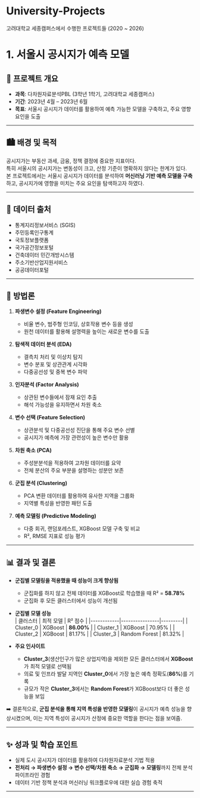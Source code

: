 # University-Projects
고려대학교 세종캠퍼스에서 수행한 프로젝트들 (2020 ~ 2026)

# 1. 서울시 공시지가 예측 모델

## 📌 프로젝트 개요
- **과목**: 다차원자료분석PBL (3학년 1학기, 고려대학교 세종캠퍼스)  
- **기간**: 2023년 4월 – 2023년 6월  
- **목표**: 서울시 공시지가 데이터를 활용하여 예측 가능한 모델을 구축하고, 주요 영향 요인을 도출  

---

## 🏙️ 배경 및 목적
공시지가는 부동산 과세, 금융, 정책 결정에 중요한 지표이다.  
특히 서울시의 공시지가는 변동성이 크고, 산정 기준이 명확하지 않다는 한계가 있다.  
본 프로젝트에서는 서울시 공시지가 데이터를 분석하여 **머신러닝 기반 예측 모델을 구축**하고, 공시지가에 영향을 미치는 주요 요인을 탐색하고자 하였다.  

---

## 📂 데이터 출처
- 통계지리정보서비스 (SGIS)  
- 주민등록인구통계  
- 국토정보플랫폼  
- 국가공간정보포털  
- 건축데이터 민간개방시스템  
- 주소기반산업지원서비스  
- 공공데이터포털  

---

## 🔎 방법론

1. **파생변수 설정 (Feature Engineering)**  
   - 비율 변수, 범주형 인코딩, 상호작용 변수 등을 생성  
   - 원천 데이터를 활용해 설명력을 높이는 새로운 변수를 도출  

2. **탐색적 데이터 분석 (EDA)**  
   - 결측치 처리 및 이상치 탐지  
   - 변수 분포 및 상관관계 시각화  
   - 다중공선성 및 중복 변수 파악  

3. **인자분석 (Factor Analysis)**  
   - 상관된 변수들에서 잠재 요인 추출  
   - 해석 가능성을 유지하면서 차원 축소  

4. **변수 선택 (Feature Selection)**  
   - 상관분석 및 다중공선성 진단을 통해 주요 변수 선별  
   - 공시지가 예측에 가장 관련성이 높은 변수만 활용  

5. **차원 축소 (PCA)**  
   - 주성분분석을 적용하여 고차원 데이터를 요약  
   - 전체 분산의 주요 부분을 설명하는 성분만 보존  

6. **군집 분석 (Clustering)**  
   - PCA 변환 데이터를 활용하여 유사한 지역을 그룹화  
   - 지역별 특성을 반영한 패턴 도출  

7. **예측 모델링 (Predictive Modeling)**  
   - 다중 회귀, 랜덤포레스트, XGBoost 모델 구축 및 비교  
   - R², RMSE 지표로 성능 평가  

---

## 📊 결과 및 결론

- **군집별 모델링을 적용했을 때 성능이 크게 향상됨**  
  - 군집화를 하지 않고 전체 데이터를 XGBoost로 학습했을 때 R² = **58.78%**  
  - 군집화 후 모든 클러스터에서 성능이 개선됨  

- **군집별 모델 성능**  
  | 클러스터   | 최적 모델       | R² 점수 |
  |------------|----------------|---------|
  | Cluster_0  | XGBoost        | **86.00%** |
  | Cluster_1  | XGBoost        | 70.95%   |
  | Cluster_2  | XGBoost        | 81.17%   |
  | Cluster_3  | Random Forest  | 81.32%   |

- **주요 인사이트**  
  - **Cluster_3**(생산인구가 많은 상업지역)을 제외한 모든 클러스터에서 **XGBoost**가 최적 모델로 선택됨  
  - 의료 및 인프라 발달 지역인 **Cluster_0**에서 가장 높은 예측 정확도(**86%**)를 기록  
  - 규모가 작은 **Cluster_3**에서는 **Random Forest**가 XGBoost보다 더 좋은 성능을 보임  

➡️ 결론적으로, **군집 분석을 통해 지역 특성을 반영한 모델링**이 공시지가 예측 성능을 향상시켰으며, 이는 지역 특성이 공시지가 산정에 중요한 역할을 한다는 점을 보여줌.  

---

## ✨ 성과 및 학습 포인트
- 실제 도시 공시지가 데이터를 활용하여 다차원자료분석 기법 적용  
- **전처리 → 파생변수 설정 → 변수 선택/차원 축소 → 군집화 → 모델링**까지 전체 분석 파이프라인 경험  
- 데이터 기반 정책 분석과 머신러닝 워크플로우에 대한 실습 경험 축적  

---
